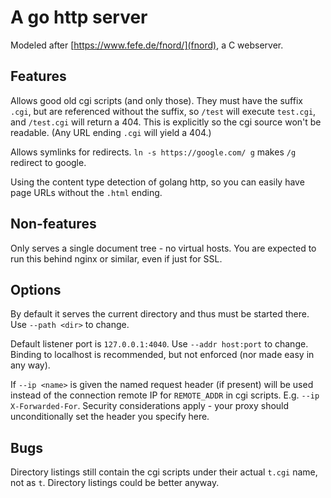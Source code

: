 # A go http server

Modeled after [https://www.fefe.de/fnord/](fnord), a C webserver.

## Features

Allows good old cgi scripts (and only those).
They must have the suffix `.cgi`,
but are referenced without the suffix, so `/test` will execute
`test.cgi`, and `/test.cgi` will return a 404. This is explicitly
so the cgi source won't be readable. (Any URL ending `.cgi` will
yield a 404.)

Allows symlinks for redirects. `ln -s https://google.com/ g`
makes `/g` redirect to google.

Using the content type detection of golang http, so you can
easily have page URLs without the `.html` ending.

## Non-features

Only serves a single document tree - no virtual hosts.
You are expected to run this behind nginx or similar,
even if just for SSL.

## Options

By default it serves the current directory
and thus must be started there. Use
`--path <dir>` to change.

Default listener port is `127.0.0.1:4040`.
Use `--addr host:port` to change. Binding
to localhost is recommended, but not enforced
(nor made easy in any way).

If `--ip <name>` is given the named request header
(if present) will be used instead of the connection
remote IP for `REMOTE_ADDR` in cgi scripts. E.g.
`--ip X-Forwarded-For`. Security considerations
apply - your proxy should unconditionally set the
header you specify here.

## Bugs

Directory listings still contain the cgi scripts
under their actual `t.cgi` name, not as `t`. Directory
listings could be better anyway.
